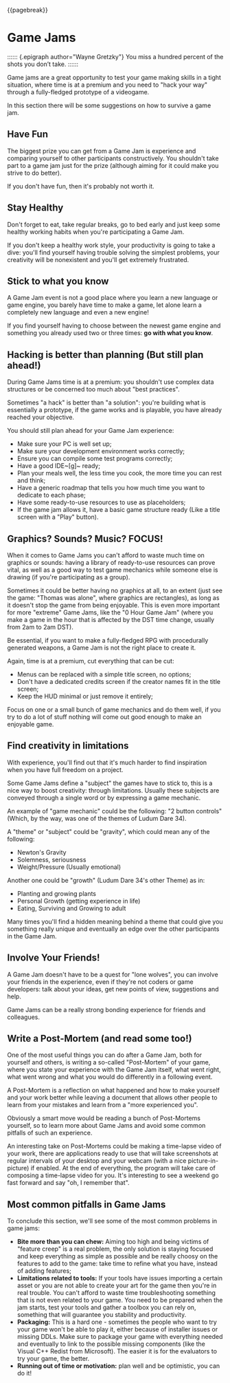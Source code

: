 {{pagebreak}}

Game Jams
==========

:::::: {.epigraph author="Wayne Gretzky"}
You miss a hundred percent of the shots you don’t take.
::::::

Game jams are a great opportunity to test your game making skills in a tight situation, where time is at a premium and you need to "hack your way" through a fully-fledged prototype of a videogame.

In this section there will be some suggestions on how to survive a game jam.

Have Fun
---------

The biggest prize you can get from a Game Jam is experience and comparing yourself to other participants constructively. You shouldn't take part to a game jam just for the prize (although aiming for it could make you strive to do better).

If you don't have fun, then it's probably not worth it.

Stay Healthy
-------------

Don't forget to eat, take regular breaks, go to bed early and just keep some healthy working habits when you're participating a Game Jam.

If you don't keep a healthy work style, your productivity is going to take a dive: you'll find yourself having trouble solving the simplest problems, your creativity will be nonexistent and you'll get extremely frustrated.

Stick to what you know
-----------------------

A Game Jam event is not a good place where you learn a new language or game engine, you barely have time to make a game, let alone learn a completely new language and even a new engine!

If you find yourself having to choose between the newest game engine and something you already used two or three times: **go with what you know**.

Hacking is better than planning (But still plan ahead!)
-------------------------------------------------------

During Game Jams time is at a premium: you shouldn't use complex data structures or be concerned too much about "best practices".

Sometimes "a hack" is better than "a solution": you're building what is essentially a prototype, if the game works and is playable, you have already reached your objective.

You should still plan ahead for your Game Jam experience:

- Make sure your PC is well set up;
- Make sure your development environment works correctly;
- Ensure you can compile some test programs correctly;
- Have a good IDE~[g]~ ready;
- Plan your meals well, the less time you cook, the more time you can rest and think;
- Have a generic roadmap that tells you how much time you want to dedicate to each phase;
- Have some ready-to-use resources to use as placeholders;
- If the game jam allows it, have a basic game structure ready (Like a title screen with a "Play" button).

Graphics? Sounds? Music? FOCUS!
--------------------------------

When it comes to Game Jams you can't afford to waste much time on graphics or sounds: having a library of ready-to-use resources can prove vital, as well as a good way to test game mechanics while someone else is drawing (if you're participating as a group).

Sometimes it could be better having no graphics at all, to an extent (just see the game: "Thomas was alone", where graphics are rectangles), as long as it doesn't stop the game from being enjoyable. This is even more important for more "extreme" Game Jams, like the "0 Hour Game Jam" (where you make a game in the hour that is affected by the DST time change, usually from 2am to 2am DST).

Be essential, if you want to make a fully-fledged RPG with procedurally generated weapons, a Game Jam is not the right place to create it.

Again, time is at a premium, cut everything that can be cut:

- Menus can be replaced with a simple title screen, no options;
- Don't have a dedicated credits screen if the creator names fit in the title screen;
- Keep the HUD minimal or just remove it entirely;

Focus on one or a small bunch of game mechanics and do them well, if you try to do a lot of stuff nothing will come out good enough to make an enjoyable game.

Find creativity in limitations
------------------------------

With experience, you'll find out that it's much harder to find inspiration when you have full freedom on a project.

Some Game Jams define a "subject" the games have to stick to, this is a nice way to boost creativity: through limitations. Usually these subjects are conveyed through a single word or by expressing a game mechanic.

An example of "game mechanic" could be the following: "2 button controls" (Which, by the way, was one of the themes of Ludum Dare 34).

A "theme" or "subject" could be "gravity", which could mean any of the following:

- Newton's Gravity
- Solemness, seriousness
- Weight/Pressure (Usually emotional)

Another one could be "growth" (Ludum Dare 34's other Theme) as in:

- Planting and growing plants
- Personal Growth (getting experience in life)
- Eating, Surviving and Growing to adult

Many times you'll find a hidden meaning behind a theme that could give you something really unique and eventually an edge over the other participants in the Game Jam.

Involve Your Friends!
----------------------

A Game Jam doesn't have to be a quest for "lone wolves", you can involve your friends in the experience, even if they're not coders or game developers: talk about your ideas, get new points of view, suggestions and help.

Game Jams can be a really strong bonding experience for friends and colleagues.


Write a Post-Mortem (and read some too!)
----------------------------------------

One of the most useful things you can do after a Game Jam, both for yourself and others, is writing a so-called "Post-Mortem" of your game, where you state your experience with the Game Jam itself, what went right, what went wrong and what you would do differently in a following event.

A Post-Mortem is a reflection on what happened and how to make yourself and your work better while leaving a document that allows other people to learn from your mistakes and learn from a "more experienced you".

Obviously a smart move would be reading a bunch of Post-Mortems yourself, so to learn more about Game Jams and avoid some common pitfalls of such an experience.

An interesting take on Post-Mortems could be making a time-lapse video of your work, there are applications ready to use that will take screenshots at regular intervals of your desktop and your webcam (with a nice picture-in-picture) if enabled. At the end of everything, the program will take care of composing a time-lapse video for you. It's interesting to see a weekend go fast forward and say "oh, I remember that".

Most common pitfalls in Game Jams
----------------------------------

To conclude this section, we'll see some of the most common problems in game jams:

- **Bite more than you can chew:** Aiming too high and being victims of "feature creep" is a real problem, the only solution is staying focused and keep everything as simple as possible and be really choosy on the features to add to the game: take time to refine what you have, instead of adding features;
- **Limitations related to tools:** If your tools have issues importing a certain asset or you are not able to create your art for the game then you're in real trouble. You can't afford to waste time troubleshooting something that is not even related to your game. You need to be prepared when the jam starts, test your tools and gather a toolbox you can rely on, something that will guarantee you stability and productivity.
- **Packaging:** This is a hard one - sometimes the people who want to try your game won't be able to play it, either because of installer issues or missing DDLs. Make sure to package your game with everything needed and eventually to link to the possible missing components (like the Visual C++ Redist from Microsoft). The easier it is for the evaluators to try your game, the better.
- **Running out of time or motivation:** plan well and be optimistic, you can do it!

